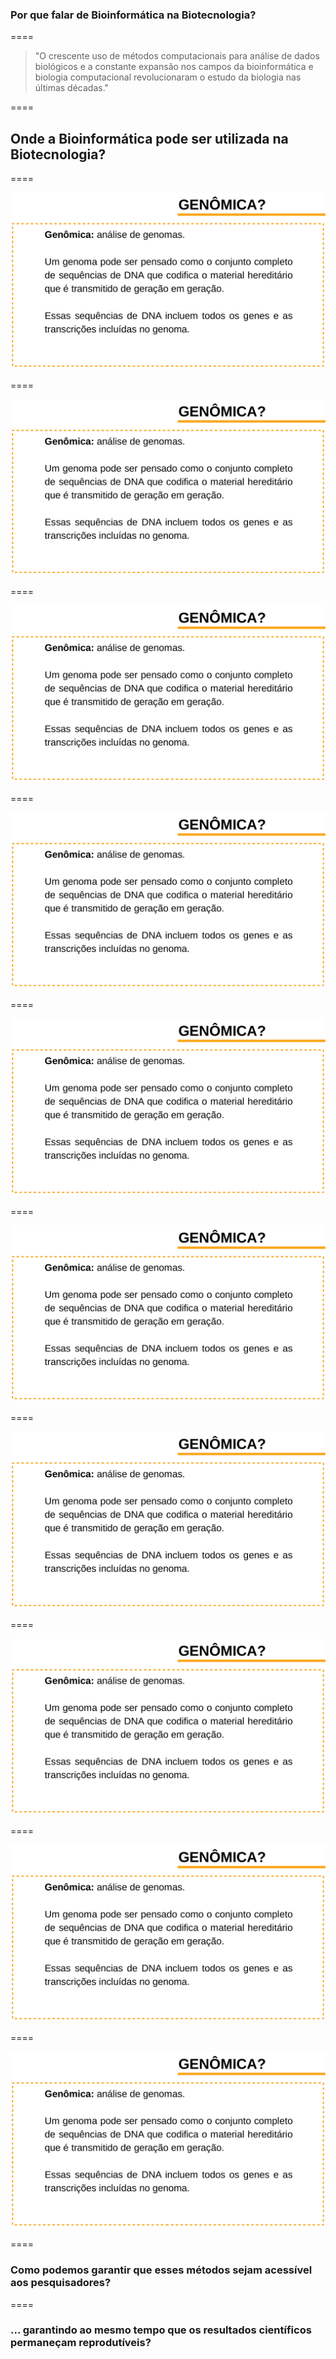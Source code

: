 ### Por que falar de Bioinformática na Biotecnologia?

====

> "O crescente uso de métodos computacionais para análise de dados biológicos e a constante expansão nos campos da bioinformática e biologia computacional revolucionaram o estudo da biologia nas últimas décadas."

====

## Onde a Bioinformática pode ser utilizada na Biotecnologia?

====

![avatar][avatar]

[avatar]: ../shared/img/slide13.png

====

![avatar][avatar]

[avatar]: ../shared/img/job1.png

====

![avatar][avatar]

[avatar]: ../shared/img/job2.png

====

![avatar][avatar]

[avatar]: ../shared/img/job3.png

====

![avatar][avatar]

[avatar]: ../shared/img/job4.png

====

![avatar][avatar]

[avatar]: ../shared/img/job5.png

====

![avatar][avatar]

[avatar]: ../shared/img/job6.png

====

![avatar][avatar]

[avatar]: ../shared/img/job7.png

====

![avatar][avatar]

[avatar]: ../shared/img/job8.png

====

![avatar][avatar]

[avatar]: ../shared/img/job9.png

====

### Como podemos garantir que esses métodos sejam acessível aos pesquisadores?

====

### ... garantindo ao mesmo tempo que os resultados científicos permaneçam reprodutíveis?
